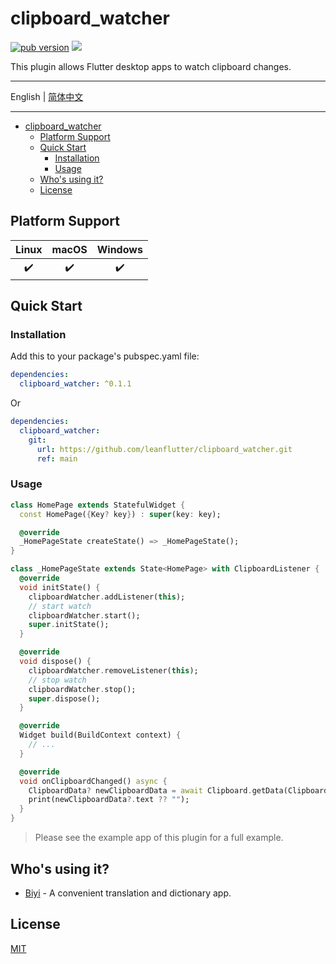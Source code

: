 # clipboard_watcher

[![pub version][pub-image]][pub-url] [![][discord-image]][discord-url]

[pub-image]: https://img.shields.io/pub/v/clipboard_watcher.svg
[pub-url]: https://pub.dev/packages/clipboard_watcher

[discord-image]: https://img.shields.io/discord/884679008049037342.svg
[discord-url]: https://discord.gg/zPa6EZ2jqb

This plugin allows Flutter desktop apps to watch clipboard changes.

---

English | [简体中文](./README-ZH.md)

---

<!-- START doctoc generated TOC please keep comment here to allow auto update -->
<!-- DON'T EDIT THIS SECTION, INSTEAD RE-RUN doctoc TO UPDATE -->

- [clipboard_watcher](#clipboard_watcher)
  - [Platform Support](#platform-support)
  - [Quick Start](#quick-start)
    - [Installation](#installation)
    - [Usage](#usage)
  - [Who's using it?](#whos-using-it)
  - [License](#license)

<!-- END doctoc generated TOC please keep comment here to allow auto update -->

## Platform Support

| Linux | macOS | Windows |
| :---: | :---: | :-----: |
|   ✔️   |   ✔️   |    ✔️    |

## Quick Start

### Installation

Add this to your package's pubspec.yaml file:

```yaml
dependencies:
  clipboard_watcher: ^0.1.1
```

Or

```yaml
dependencies:
  clipboard_watcher:
    git:
      url: https://github.com/leanflutter/clipboard_watcher.git
      ref: main
```

### Usage

```dart
class HomePage extends StatefulWidget {
  const HomePage({Key? key}) : super(key: key);

  @override
  _HomePageState createState() => _HomePageState();
}

class _HomePageState extends State<HomePage> with ClipboardListener {
  @override
  void initState() {
    clipboardWatcher.addListener(this);
    // start watch
    clipboardWatcher.start();
    super.initState();
  }

  @override
  void dispose() {
    clipboardWatcher.removeListener(this);
    // stop watch
    clipboardWatcher.stop();
    super.dispose();
  }

  @override
  Widget build(BuildContext context) {
    // ...
  }

  @override
  void onClipboardChanged() async {
    ClipboardData? newClipboardData = await Clipboard.getData(Clipboard.kTextPlain);
    print(newClipboardData?.text ?? "");
  }
}
```

> Please see the example app of this plugin for a full example.

## Who's using it?

- [Biyi](https://biyidev.com/) - A convenient translation and dictionary app.

## License

[MIT](./LICENSE)
